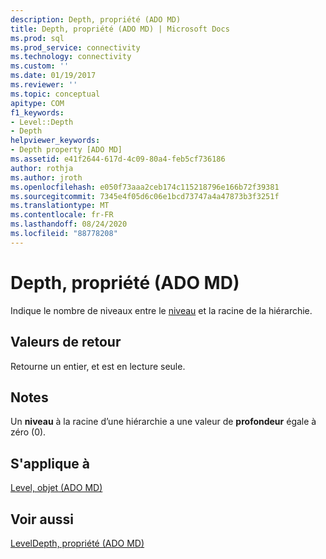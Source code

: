 ```yaml
---
description: Depth, propriété (ADO MD)
title: Depth, propriété (ADO MD) | Microsoft Docs
ms.prod: sql
ms.prod_service: connectivity
ms.technology: connectivity
ms.custom: ''
ms.date: 01/19/2017
ms.reviewer: ''
ms.topic: conceptual
apitype: COM
f1_keywords:
- Level::Depth
- Depth
helpviewer_keywords:
- Depth property [ADO MD]
ms.assetid: e41f2644-617d-4c09-80a4-feb5cf736186
author: rothja
ms.author: jroth
ms.openlocfilehash: e050f73aaa2ceb174c115218796e166b72f39381
ms.sourcegitcommit: 7345e4f05d6c06e1bcd73747a4a47873b3f3251f
ms.translationtype: MT
ms.contentlocale: fr-FR
ms.lasthandoff: 08/24/2020
ms.locfileid: "88778208"
---
```

# <a name="depth-property-ado-md"></a>Depth, propriété (ADO MD)
Indique le nombre de niveaux entre le [niveau](./level-object-ado-md.md) et la racine de la hiérarchie.  
  
## <a name="return-values"></a>Valeurs de retour  
 Retourne un entier, et est en lecture seule.  
  
## <a name="remarks"></a>Notes  
 Un **niveau** à la racine d’une hiérarchie a une valeur de **profondeur** égale à zéro (0).  
  
## <a name="applies-to"></a>S'applique à  
 [Level, objet (ADO MD)](./level-object-ado-md.md)  
  
## <a name="see-also"></a>Voir aussi  
 [LevelDepth, propriété (ADO MD)](./leveldepth-property-ado-md.md)